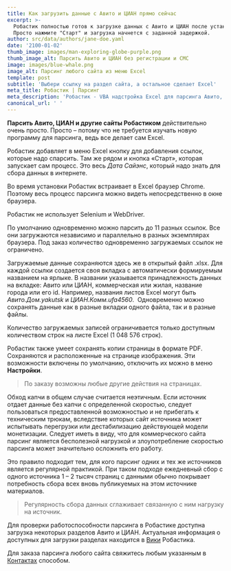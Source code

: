 ```yaml
---
title: Как загрузить данные с Авито и ЦИАН прямо сейчас
excerpt: >-
  Робастик полностью готов к загрузке данных с Авито и ЦИАН после установки.
  Просто нажмите "Старт" и загрузка начнется с заданной задержкой.
author: src/data/authors/jane-doe.yaml
date: '2100-01-02'
thumb_image: images/man-exploring-globe-purple.png
thumb_image_alt: Парсить Авито и ЦИАН без регистрации и СМС
image: images/blue-whale.png
image_alt: Парсинг любого сайта из меню Excel
template: post
subtitle: 'Выбери ссылку на раздел сайта, а остальное сделает Excel'
meta_title: Робастик | Парсинг
meta_description: 'Робастик - VBA надстройка Excel для парсинга Авито, ЦИАН и любых других сайтов'
canonical_url: ' '
---
```

**Парсить Авито, ЦИАН и другие сайты Робастиком** действительно очень просто. Просто – потому что не требуется изучать новую программу для парсинга, ведь все делает сам Excel.

Робастик добавляет в меню Excel кнопку для добавления ссылок, которые надо спарсить. Там же рядом и кнопка «Старт», которая запускает сам процесс. Это весь *Дата Сайэнс*, который надо знать для сбора данных в интернете.

Во время установки Робастик встраивает в Excel браузер Chrome. Поэтому весь процесс парсинга можно видеть непосредственно в окне
браузера.

Робастик не использует Selenium и WebDriver.

По умолчанию одновременно можно парсить до 11 разных ссылок. Все они загружаются независимо и параллельно в разных экземплярах браузера. Под заказ количество одновременно загружаемых ссылок не ограничено.

Загружаемые данные сохраняются здесь же в открытый файл .xlsx. Для каждой ссылки
создается своя вкладка с автоматически формируемым названием на ярлыке. В
названии указывается принадлежность данных на вкладке: Авито или ЦИАН,
коммерческая или жилая, название города или его id. Например, названия листов Excel могут
быть *Авито.Дом.yakutsk* и *ЦИАН.Комм.ufa4560*.  Одновременно можно сохранять данные как в
разные вкладки одного файла, так и в разные файлы.

Количество загружаемых записей ограничивается только
доступным количеством строк на листе Excel (1 048 576 строк).

Робастик также умеет сохранять копии страницы в формате PDF.
Сохраняются и расположенные на странице изображения. Эти возможности
включены по умолчанию, отключить их можно в меню **Настройки**.

> По заказу возможны любые другие действия на страницах.

Обход капчи в общем случае считается неэтичным. Если
источник отдает данные без капчи с определенной скоростью, следует пользоваться
предоставленной возможностью и не прибегать к техническим трюкам, вследствие
которых сайт источника может испытывать перегрузки или дестабилизацию
действующей модели монетизации. Следует иметь в виду, что для коммерческого сайта
парсинг является бесполезной нагрузкой и злоупотребление скоростью парсинга
может значительно осложнить его работу.

Это правило подходит тем, для кого парсинг одних и тех же
источников является регулярной практикой. При таком подходе ежедневный сбор с одного
источника 1 – 2 тысяч страниц с данными обычно покрывает потребность сбора всех
вновь публикуемых на этом источнике материалов.

> Регулярность сбора данных сглаживает связанную с ним нагрузку на источник.

Для проверки работоспособности парсинга в Робастике доступна
загрузка некоторых разделов Авито и ЦИАН. Актуальная информация о доступных для
загрузки разделах находится в [Вики](https://www.notion.so/fc061e3932304914937c500f8962a6ce) Робастика.

Для заказа парсинга любого сайта свяжитесь любым указанным в
[Контактах](https://www.notion.so/35af522f0f884c2196c9c827c6148f24) способом.

 
